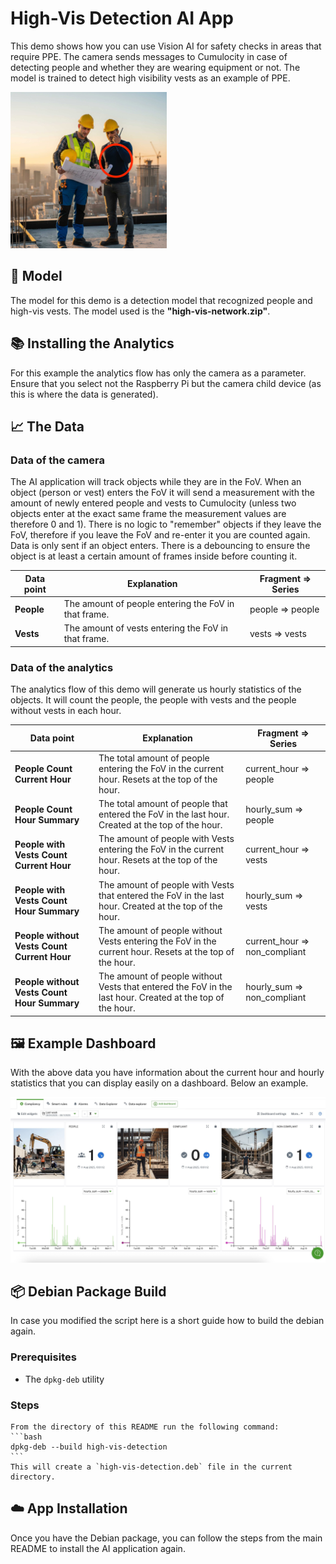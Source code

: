 # High-Vis Detection AI App

This demo shows how you can use Vision AI for safety checks in areas that require PPE. The camera sends messages to Cumulocity in case of detecting people and whether they are wearing equipment or not.
The model is trained to detect high visibility vests as an example of PPE.

<img src="../_images/ppe_check.jpeg" alt="High Vis Demo" width="250" />

## 🤖 Model

The model for this demo is a detection model that recognized people and high-vis vests. The model used is the **"high-vis-network.zip"**.

## 📚 Installing the Analytics

For this example the analytics flow has only the camera as a parameter. Ensure that you select not the Raspberry Pi but the camera child device (as this is where the data is generated).

## 📈 The Data

### Data of the camera

The AI application will track objects while they are in the FoV. When an object (person or vest) enters the FoV it will send a measurement with the amount of newly entered people and vests to Cumulocity (unless two objects enter at the exact same frame the measurement values are therefore 0 and 1).
There is no logic to "remember" objects if they leave the FoV, therefore if you leave the FoV and re-enter it you are counted again.
Data is only sent if an object enters. There is a debouncing to ensure the object is at least a certain amount of frames inside before counting it.

| Data point | Explanation | Fragment => Series |
| --- | --- | --- |
| **People** | The amount of people entering the FoV in that frame. | people => people |
| **Vests** | The amount of vests entering the FoV in that frame. | vests => vests |

### Data of the analytics

The analytics flow of this demo will generate us hourly statistics of the objects. It will count the people, the people with vests and the people without vests in each hour.

| Data point | Explanation | Fragment => Series |
| --- | --- | --- |
| **People Count Current Hour** | The total amount of people entering the FoV in the current hour. Resets at the top of the hour. | current_hour => people |
| **People Count Hour Summary** | The total amount of people that entered the FoV in the last hour. Created at the top of the hour. | hourly_sum => people |
| **People with Vests Count Current Hour** | The amount of people with Vests entering the FoV in the current hour. Resets at the top of the hour. | current_hour => vests |
| **People with Vests Count Hour Summary** | The amount of people with Vests that entered the FoV in the last hour. Created at the top of the hour. | hourly_sum => vests |
| **People without Vests Count Current Hour** | The amount of people without Vests entering the FoV in the current hour. Resets at the top of the hour. | current_hour => non_compliant |
| **People without Vests Count Hour Summary** | The amount of people without Vests that entered the FoV in the last hour. Created at the top of the hour. | hourly_sum => non_compliant |

## 🖼️ Example Dashboard

With the above data you have information about the current hour and hourly statistics that you can display easily on a dashboard. Below an example.

![HighVisDashboard](../_images/highVisDashboard.jpg)

## 📦 Debian Package Build

In case you modified the script here is a short guide how to build the debian again.

### Prerequisites

* The `dpkg-deb` utility

### Steps

    From the directory of this README run the following command:
    ```bash
    dpkg-deb --build high-vis-detection
    ```
    This will create a `high-vis-detection.deb` file in the current directory.

## ☁️ App Installation

Once you have the Debian package, you can follow the steps from the main README to install the AI application again.